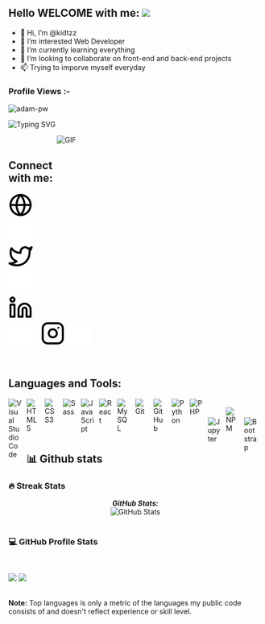 
## Hello WELCOME with me: <img src="https://media.giphy.com/media/hvRJCLFzcasrR4ia7z/giphy.gif" width="25px">

- 👋 Hi, I’m @kidtzz
- 👀 I’m interested Web Developer
- 🌱 I’m currently learning everything
- 💞️ I’m looking to collaborate on front-end and back-end projects
- 📫 Trying to imporve myself everyday




<p align="right"> <h3>Profile Views :-</h3> <img src="https://komarev.com/ghpvc/?username=kidtzz&label=Profile%20views&color=0e75b6&style=flat"
    alt="adam-pw" /> 
  </p>


![Typing SVG](https://readme-typing-svg.herokuapp.com?font=Architects+Daughter&color=000000&size=30&lines=Hey!+It's+Iman!+👋;I'm+a+Front+End+Developer)



<img align="right" alt="GIF" src="https://github.com/Gapur/Gapur/blob/master/coding.gif?raw=true" width="408" height="318" />



<!---
kidtzz/kidtzz is a ✨ special ✨ repository because its `README.md` (this file) appears on your GitHub profile.
You can click the Preview link to take a look at your changes.
--->

<br>

## Connect with me:

[![website](./img/globe-light.svg)](https://kidtzz.netlify.app/#gh-light-mode-only)
[![website](./img/globe-dark.svg)](https://kidtzz.netlify.app/.html#gh-dark-mode-only)
&nbsp;&nbsp;
[![website](./img/twitter-light.svg)](https://twitter.com/bang16079328?t=BQQmRN5WqhC-wxzqgJKnRA&s=09#gh-light-mode-only)
[![website](./img/twitter-dark.svg)](https://twitter.com/bang16079328?t=BQQmRN5WqhC-wxzqgJKnRA&s=09#gh-dark-mode-only)
&nbsp;&nbsp;
[![website](./img/linkedin-light.svg)](https://www.linkedin.com/in/bangkit-prasetyo-348035201/#gh-light-mode-only)
[![website](./img/linkedin-dark.svg)](https://www.linkedin.com/in/bangkit-prasetyo-348035201/#gh-dark-mode-only)
&nbsp;&nbsp;
[![website](./img/instagram-light.svg)](https://www.instagram.com/arch_kidtz/#gh-light-mode-only)
[![website](./img/instagram-dark.svg)](https://www.instagram.com/arch_kidtz/#gh-dark-mode-only)

<br>





## Languages and Tools:

<img align="left" alt="Visual Studio Code" width="26px" src="https://cdn.jsdelivr.net/gh/devicons/devicon/icons/vscode/vscode-original.svg" style="padding-right:10px;" />
<img align="left" alt="HTML5" width="26px" src="https://cdn.jsdelivr.net/gh/devicons/devicon/icons/html5/html5-original.svg" style="padding-right:10px;" />
<img align="left" alt="CSS3" width="26px" src="https://cdn.jsdelivr.net/gh/devicons/devicon/icons/css3/css3-original.svg" style="padding-right:10px;" />
<img align="left" alt="Sass" width="26px" src="https://cdn.jsdelivr.net/gh/devicons/devicon/icons/sass/sass-original.svg" style="padding-right:10px;" />
<img align="left" alt="JavaScript" width="26px" src="https://cdn.jsdelivr.net/gh/devicons/devicon/icons/javascript/javascript-original.svg" style="padding-right:10px;" />
<img align="left" alt="React" width="26px" src="https://cdn.jsdelivr.net/gh/devicons/devicon/icons/react/react-original.svg" style="padding-right:10px;" />
<img align="left" alt="MySQL" width="26px" src="https://cdn.jsdelivr.net/gh/devicons/devicon/icons/mysql/mysql-original.svg" style="padding-right:10px;" />
<img align="left" alt="Git" width="26px" src="https://cdn.jsdelivr.net/gh/devicons/devicon/icons/git/git-original.svg" style="padding-right:10px;" />
<img align="left" alt="GitHub" width="26px" src="https://user-images.githubusercontent.com/3369400/139448065-39a229ba-4b06-434b-bc67-616e2ed80c8f.png" style="padding-right:10px;" />


<img align="left" alt="Python" width="26px" src="https://cdn.jsdelivr.net/gh/devicons/devicon/icons/python/python-original.svg" style="padding-right:10px;" />
<img align="left" alt="PHP" width="26px" src="https://cdn.jsdelivr.net/gh/devicons/devicon/icons/php/php-original.svg" style="padding-right:10px;" />

<br>

<img align="left" alt="Jupyter" width="26px" src="https://cdn.jsdelivr.net/gh/devicons/devicon/icons/jupyter/jupyter-original-wordmark.svg" style="padding-right:10px; padding-top:20px; " />
<img align="left" alt="NPM" width="26px" src="https://cdn.jsdelivr.net/gh/devicons/devicon/icons/npm/npm-original-wordmark.svg"  style="padding-right:10px;" />
<img align="left" alt="Bootstrap" width="26px" src="https://cdn.jsdelivr.net/gh/devicons/devicon/icons/bootstrap/bootstrap-original.svg" style="padding-right:10px; padding-top:20px; " />



<br>
<br>
<br>





## 📊 Github stats

### 🔥 Streak Stats

  <p align="center">
  <b><em>GitHub Stats:</em></b> <br/>
  <img src="https://github-readme-streak-stats.herokuapp.com/?user=kidtzz" alt="GitHub Stats" /> <br/><br/>



### 💻 GitHub Profile Stats
  
  <br/>

<p>
  <img height="180em" src="https://github-readme-stats.vercel.app/api?username=kidtzz&show_icons=true&hide_border=true&&count_private=true&include_all_commits=true" />
  <img height="180em" src="https://github-readme-stats.vercel.app/api/top-langs/?username=kidtzz&exclude_repo=KNN-Image-Classification&show_icons=true&hide_border=true&layout=compact&langs_count=8"/>
</p>

  <br/>
  <b>Note:</b> Top languages is only a metric of the languages my public code consists of and doesn't reflect experience or skill level.
<br>
<br>
